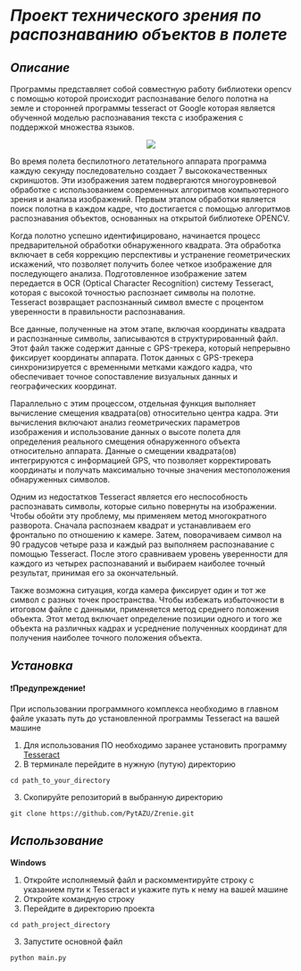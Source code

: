 # ***Проект технического зрения по распознаванию объектов в полете***

## ***Описание***

Программы представляет собой совместную работу библиотеки opencv с помощью которой происходит распознавание белого полотна на земле и сторонней программы tesseract от Google которая является обученной моделью распознавания текста с изображения с поддержкой множества языков.

<p align="center">
  <img src="https://github.com/PytAZU/Zrenie/blob/54680eab0830de44c642c273d94cd1eb4b18938b/%D0%91%D0%BB%D0%BE%D0%BA-%D1%81%D1%85%D0%B5%D0%BC%D0%B0.jpg"/>
</p>

Во время полета беспилотного летательного аппарата программа каждую секунду последовательно создает 7 высококачественных скриншотов. Эти изображения затем подвергаются многоуровневой обработке с использованием современных алгоритмов компьютерного зрения и анализа изображений. Первым этапом обработки является поиск полотна в каждом кадре, что достигается с помощью алгоритмов распознавания объектов, основанных на открытой библиотеке OPENCV.

Когда полотно успешно идентифицировано, начинается процесс предварительной обработки обнаруженного квадрата. Эта обработка включает в себя коррекцию перспективы и устранение геометрических искажений, что позволяет получить более четкое изображение для последующего анализа. Подготовленное изображение затем передается в OCR (Optical Character Recognition) систему Tesseract, которая с высокой точностью распознает символы на полотне. Tesseract возвращает распознанный символ вместе с процентом уверенности в правильности распознавания.

Все данные, полученные на этом этапе, включая координаты квадрата и распознанные символы, записываются в структурированный файл. Этот файл также содержит данные с GPS-трекера, который непрерывно фиксирует координаты аппарата. Поток данных с GPS-трекера синхронизируется с временными метками каждого кадра, что обеспечивает точное сопоставление визуальных данных и географических координат.

Параллельно с этим процессом, отдельная функция выполняет вычисление смещения квадрата(ов) относительно центра кадра. Эти вычисления включают анализ геометрических параметров изображения и использование данных о высоте полета для определения реального смещения обнаруженного объекта относительно аппарата. Данные о смещении квадрата(ов) интегрируются с информацией GPS, что позволяет корректировать координаты и получать максимально точные значения местоположения обнаруженных символов.

Одним из недостатков Tesseract является его неспособность распознавать символы, которые сильно повернуты на изображении. Чтобы обойти эту проблему, мы применяем метод многократного разворота. Сначала распознаем квадрат и устанавливаем его фронтально по отношению к камере. Затем, поворачиваем символ на 90 градусов четыре раза и каждый раз выполняем распознавание с помощью Tesseract. После этого сравниваем уровень уверенности для каждого из четырех распознаваний и выбираем наиболее точный результат, принимая его за окончательный.

Также возможна ситуация, когда камера фиксирует один и тот же символ с разных точек пространства. Чтобы избежать избыточности в итоговом файле с данными, применяется метод среднего положения объекта. Этот метод включает определение позиции одного и того же объекта на различных кадрах и усреднение полученных координат для получения наиболее точного положения объекта.
## ***Установка***

:exclamation:**Предупреждение**:exclamation:

При использовании программного комплекса необходимо в главном файле указать путь до установленной программы Tesseract на вашей машине

1. Для использования ПО необходимо заранее установить программу [Tesseract](https://github.com/UB-Mannheim/tesseract/wiki)
3. В терминале перейдите в нужную (путую) директорию
```
cd path_to_your_directory
```
3. Скопируйте репозиторий в выбранную директорию
```
git clone https://github.com/PytAZU/Zrenie.git
```
## ***Использование***

**Windows**

1. Откройте исполняемый файл и раскомментируйте строку с указанием пути к Tesseract и укажите путь к нему на вашей машине
2. Откройте командную строку
3. Перейдите в директорию проекта
```
cd path_project_directory
```
3. Запустите основной файл
```
python main.py
```
